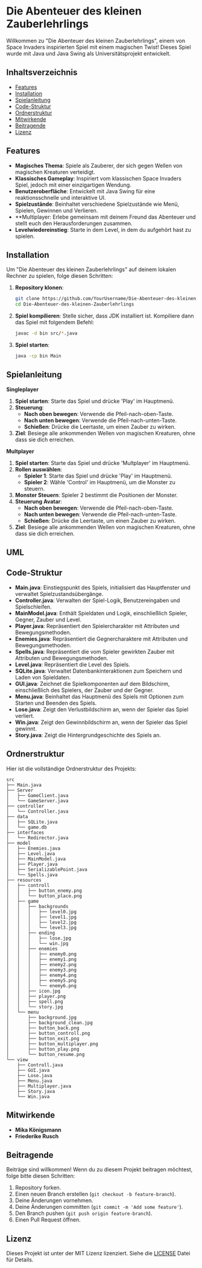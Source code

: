 # Die Abenteuer des kleinen Zauberlehrlings

Willkommen zu "Die Abenteuer des kleinen Zauberlehrlings", einem von Space Invaders inspirierten Spiel mit einem magischen Twist! Dieses Spiel wurde mit Java und Java Swing als Universitätsprojekt entwickelt.

## Inhaltsverzeichnis
- [Features](#features)
- [Installation](#installation)
- [Spielanleitung](#spielanleitung)
- [Code-Struktur](#code-struktur)
- [Ordnerstruktur](#ordnerstruktur)
- [Mitwirkende](#mitwirkende)
- [Beitragende](#beitragende)
- [Lizenz](#lizenz)

## Features
- **Magisches Thema**: Spiele als Zauberer, der sich gegen Wellen von magischen Kreaturen verteidigt.
- **Klassisches Gameplay**: Inspiriert vom klassischen Space Invaders Spiel, jedoch mit einer einzigartigen Wendung.
- **Benutzeroberfläche**: Entwickelt mit Java Swing für eine reaktionsschnelle und interaktive UI.
- **Spielzustände**: Beinhaltet verschiedene Spielzustände wie Menü, Spielen, Gewinnen und Verlieren.
- **Multiplayer: Erlebe gemeinsam mit deinem Freund das Abenteuer und stellt euch den Herausforderungen zusammen.
- **Levelwiedereinstieg**: Starte in dem Level, in dem du aufgehört hast zu spielen.

## Installation
Um "Die Abenteuer des kleinen Zauberlehrlings" auf deinem lokalen Rechner zu spielen, folge diesen Schritten:

1. **Repository klonen**:
    ```bash
    git clone https://github.com/YourUsername/Die-Abenteuer-des-kleinen-Zauberlehrlings.git
    cd Die-Abenteuer-des-kleinen-Zauberlehrlings
    ```

2. **Spiel kompilieren**:
    Stelle sicher, dass JDK installiert ist. Kompiliere dann das Spiel mit folgendem Befehl:
    ```bash
    javac -d bin src/*.java
    ```

3. **Spiel starten**:
    ```bash
    java -cp bin Main
    ```

## Spielanleitung
**Singleplayer**
1. **Spiel starten**: Starte das Spiel und drücke 'Play' im Hauptmenü.
2. **Steuerung**:
    - **Nach oben bewegen**: Verwende die Pfeil-nach-oben-Taste.
    - **Nach unten bewegen**: Verwende die Pfeil-nach-unten-Taste.
    - **Schießen**: Drücke die Leertaste, um einen Zauber zu wirken.
3. **Ziel**: Besiege alle ankommenden Wellen von magischen Kreaturen, ohne dass sie dich erreichen.

**Multplayer**
1. **Spiel starten**: Starte das Spiel und drücke 'Multplayer' im Hauptmenü.
2. **Rollen auswählen**:
   - **Spieler 1**: Starte das Spiel und drücke 'Play' im Hauptmenü.
   - **Spieler 2**: Wähle 'Control' im Hauptmenü, um die Monster zu steuern.
3. **Monster Steuern**: Spieler 2 bestimmt die Positionen der Monster.
4. **Steuerung Avatar**:
    - **Nach oben bewegen**: Verwende die Pfeil-nach-oben-Taste.
    - **Nach unten bewegen**: Verwende die Pfeil-nach-unten-Taste.
    - **Schießen**: Drücke die Leertaste, um einen Zauber zu wirken.
5. **Ziel**: Besiege alle ankommenden Wellen von magischen Kreaturen, ohne dass sie dich erreichen.

## UML

## Code-Struktur
- **Main.java**: Einstiegspunkt des Spiels, initialisiert das Hauptfenster und verwaltet Spielzustandsübergänge.
- **Controller.java**: Verwalten der Spiel-Logik, Benutzereingaben und Spielschleifen.
- **MainModel.java**: Enthält Spieldaten und Logik, einschließlich Spieler, Gegner, Zauber und Level.
- **Player.java**: Repräsentiert den Spielercharakter mit Attributen und Bewegungsmethoden.
- **Enemies.java**: Repräsentiert die Gegnercharaktere mit Attributen und Bewegungsmethoden.
- **Spells.java**: Repräsentiert die vom Spieler gewirkten Zauber mit Attributen und Bewegungsmethoden.
- **Level.java**: Repräsentiert die Level des Spiels.
- **SQLite.java**: Verwaltet Datenbankinteraktionen zum Speichern und Laden von Spieldaten.
- **GUI.java**: Zeichnet die Spielkomponenten auf dem Bildschirm, einschließlich des Spielers, der Zauber und der Gegner.
- **Menu.java**: Beinhaltet das Hauptmenü des Spiels mit Optionen zum Starten und Beenden des Spiels.
- **Lose.java**: Zeigt den Verlustbildschirm an, wenn der Spieler das Spiel verliert.
- **Win.java**: Zeigt den Gewinnbildschirm an, wenn der Spieler das Spiel gewinnt.
- **Story.java**: Zeigt die Hintergrundgeschichte des Spiels an.

## Ordnerstruktur
Hier ist die vollständige Ordnerstruktur des Projekts:

```
src
├── Main.java
├── Server
│   ├── GameClient.java
│   └── GameServer.java
├── controller
│   └── Controller.java
├── data
│   ├── SQLite.java
│   └── game.db
├── interfaces
│   └── Redirector.java
├── model
│   ├── Enemies.java
│   ├── Level.java
│   ├── MainModel.java
│   ├── Player.java
│   ├── SerializablePoint.java
│   └── Spells.java
├── resources
│   ├── controll
│   │   ├── button_enemy.png
│   │   └── button_place.png
│   ├── game
│   │   ├── backgrounds
│   │   │   ├── level0.jpg
│   │   │   ├── level1.jpg
│   │   │   ├── level2.jpg
│   │   │   └── level3.jpg
│   │   ├── ending
│   │   │   ├── lose.jpg
│   │   │   └── win.jpg
│   │   ├── enemies
│   │   │   ├── enemy0.png
│   │   │   ├── enemy1.png
│   │   │   ├── enemy2.png
│   │   │   ├── enemy3.png
│   │   │   ├── enemy4.png
│   │   │   ├── enemy5.png
│   │   │   └── enemy6.png
│   │   ├── icon.jpg
│   │   ├── player.png
│   │   ├── spell.png
│   │   └── story.jpg
│   └── menu
│       ├── background.jpg
│       ├── background_clean.jpg
│       ├── button_back.png
│       ├── button_controll.png
│       ├── button_exit.png
│       ├── button_multiplayer.png
│       ├── button_play.png
│       └── button_resume.png
└── view
    ├── Controll.java
    ├── GUI.java
    ├── Lose.java
    ├── Menu.java
    ├── Multiplayer.java
    ├── Story.java
    └── Win.java
```

## Mitwirkende
- **Mika Königsmann**
- **Friederike Rusch**

## Beitragende
Beiträge sind willkommen! Wenn du zu diesem Projekt beitragen möchtest, folge bitte diesen Schritten:

1. Repository forken.
2. Einen neuen Branch erstellen (`git checkout -b feature-branch`).
3. Deine Änderungen vornehmen.
4. Deine Änderungen committen (`git commit -m 'Add some feature'`).
5. Den Branch pushen (`git push origin feature-branch`).
6. Einen Pull Request öffnen.

## Lizenz
Dieses Projekt ist unter der MIT Lizenz lizenziert. Siehe die [LICENSE](LICENSE) Datei für Details.
